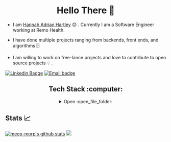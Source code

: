 <h1 align="center"> Hello There 👋 </h1>

- I am [Hannah Adrian Hartley](https://linkedin.com/in/hannah-adrian-hartley) :blush: .
  Currently I am a Software Engineer working at Remo Health.

- I have done multiple projects ranging from backends, front ends, and
  algorithms :file_cabinet: 

- I am willing to work on free-lance projects and love to contribute to open
  source projects :bulb: .

<!-- * :magnet: You can checkout my projects from here :fire: - [![projects](https://forthebadge.com/images/badges/check-it-out.svg)]() -->
  
[![Linkedin Badge](https://img.shields.io/badge/-LinkedIn-blue?style=plastic-square&logo=Linkedin&logoColor=white)](https://linkedin.com/in/hannah-adrian-hartley)
[![Email badge](https://img.shields.io/badge/✉️-contact-brightgreen)](mailto:adrian.hartley.2000@gmail.com)</br>
  <h2 align="center">Tech Stack :computer: </h2>
<details>
  <summary align="center">
    Open :open_file_folder:
  </summary

      
  <br>
  <table align="center">
  <tbody>
   <tr>
  <td align="center" width="20%">
  <span><br><center>JavaScript</center></br></span> 
  <img height=60px src="./assets/js.png"> 
  </td>

  <td align="center" width="20%">
  <span><br><center>Java</center></br></span> 
  <img height=60px src="./assets/java.jpg"> 
  </td>

  <td align="center" width="20%">
  <span><br><center>Spring Boot</center></br></span> 
  <img height=60px src="./assets/spring.png"> 
  </td>
  </tr>

  <tr>
  <td align="center" width="20%">
  <span><br><center>React.js</center></br></span> 
  <img height=60px src="./assets/react.png"> 
  </td>

  <td align="center" width="20%">
  <span><br><center>Git</center></br></span> 
  <img height=60px src="./assets/git.jpeg"> 
  </td>

  <td align="center" width="20%">
  <span><br><center>Python</center></br></span> 
  <img height=60px src="./assets/python.png"> 
  </td>
  </tr>

  <tr>
  <td align="center" width="20%">
  <span><br><center>Vercel</center></br></span> 
  <img height=60px src="./assets/vercel.png"> 
  </td>

  <td align="center" width="20%">
  <span><br><center>Postgres SQL</center></br></span> 
  <img height=60px src="./assets/postgres.png"> 
  </td>

  <td align="center" width="20%">
  <span><br><center>JetBrains IDEs</center></br></span> 
  <img height=60px src="./assets/jetbrains.png"> 
  </td>
  </tr>

  <tr>
  <td align="center" width="20%">
  <span><br><center>Node.js</center></br></span> 
  <img height=60px src="./assets/node.jpg"> 
  </td>

  <td align="center" width="20%">
  <span><br><center>Visual Studio Code</center></br></span> 
  <img height=60px src="./assets/vscode.jpg"> 
  </td>

  <td align="center" width="20%">
  <span><br><center>Microsoft Office Specialist</center></br></span> 
  <img height=60px src="./assets/moffice.png"> 
  </td>
  </tr>

  </tbody>
  </table>
</details>

## Stats :chart_with_upwards_trend:
[![meep-morp's github stats](https://github-readme-stats.vercel.app/api?username=meep-morp&theme=synthwave&card_width=100)](https://github.com/anuraghazra/github-readme-stats)
<img src="https://media3.giphy.com/media/YnkMcHgNIMW4Yfmjxr/giphy.gif?cid=ecf05e4743f2a39k2vybb1dsf4uml6qs9bsk7r68083auxhn&rid=giphy.gif" height=200/>

